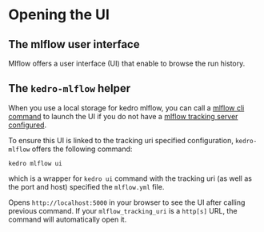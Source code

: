 # Opening the UI

## The mlflow user interface

Mlflow offers a user interface (UI) that enable to browse the run history.

## The ``kedro-mlflow`` helper

When you use a local storage for kedro mlflow, you can call a [mlflow cli command](https://www.mlflow.org/docs/latest/tracking.html#tracking-ui) to launch the UI if you do not have a [mlflow tracking server configured](https://www.mlflow.org/docs/latest/tracking.html#mlflow-tracking-server-optional).

To ensure this UI is linked to the tracking uri specified configuration, ``kedro-mlflow`` offers the following command:

```console
kedro mlflow ui
```

which is a wrapper for  ``kedro ui`` command with the tracking uri (as well as the port and host) specified the ``mlflow.yml`` file.

Opens ``http://localhost:5000`` in your browser to see the UI after calling previous command. If your ``mlflow_tracking_uri`` is a ``http[s]`` URL, the command will automatically open it.
